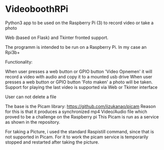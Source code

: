 # VideoboothRPi
Python3 app to be used on the Raspberry Pi (3) to record video or take a photo

Web (based on Flask) and Tkinter fronted support.

The programm is intended to be run on a Raspberry Pi. In my case an Rpi3b+

Functionality:

When user presses a web button or GPIO button 'Video Opnemen' it will record a video with audio and copy it to a mounted usb drive
When user presses a web button or GPIO button 'Foto maken' a photo will be taken.
Support for playing the last video is supported via Web or Tkinter interface

User can not delete a file

The base is the Picam library: https://github.com/iizukanao/picam
Reason for this is that it produces a synchronized mp4 Video/Audio file which proved to be a challenge on the Raspberry pi
This Picam is run as a service as shown in the repository.

For taking a Picture, i used the standard Raspistill command, since that is not supported in Picam.
For it to work the picam service is temporarily stopped and restarted after taking the picture.





